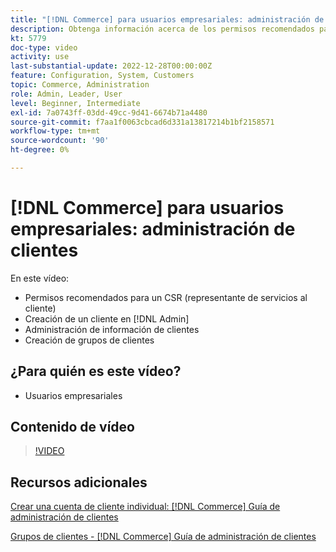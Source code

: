```yaml
---
title: "[!DNL Commerce] para usuarios empresariales: administración de clientes"
description: Obtenga información acerca de los permisos recomendados para el servicio de atención al cliente al crear un cliente en [!DNL Admin], administrar la información de los clientes y crear grupos de clientes.
kt: 5779
doc-type: video
activity: use
last-substantial-update: 2022-12-28T00:00:00Z
feature: Configuration, System, Customers
topic: Commerce, Administration
role: Admin, Leader, User
level: Beginner, Intermediate
exl-id: 7a0743ff-03dd-49cc-9d41-6674b71a4480
source-git-commit: f7aa1f0063cbcad6d331a13817214b1bf2158571
workflow-type: tm+mt
source-wordcount: '90'
ht-degree: 0%

---
```


# [!DNL Commerce] para usuarios empresariales: administración de clientes

En este vídeo:

- Permisos recomendados para un CSR (representante de servicios al cliente)
- Creación de un cliente en [!DNL Admin]
- Administración de información de clientes
- Creación de grupos de clientes

## ¿Para quién es este vídeo?

- Usuarios empresariales

## Contenido de vídeo

>[!VIDEO](https://video.tv.adobe.com/v/36189?quality=12&learn=on)

## Recursos adicionales

[Crear una cuenta de cliente individual: [!DNL Commerce] Guía de administración de clientes](https://experienceleague.adobe.com/docs/commerce-admin/customers/customer-accounts/account-create.html)

[Grupos de clientes - [!DNL Commerce] Guía de administración de clientes](https://experienceleague.adobe.com/docs/commerce-admin/customers/customers-menu/customer-groups.html)
